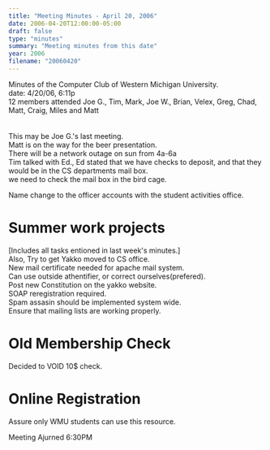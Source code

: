 ```yaml
---
title: "Meeting Minutes - April 20, 2006"
date: 2006-04-20T12:00:00-05:00
draft: false
type: "minutes"
summary: "Meeting minutes from this date"
year: 2006
filename: "20060420"
---
```


Minutes of the Computer Club of Western Michigan University.<br>
date: 4/20/06, 6:11p<br>
12 members attended Joe G., Tim, Mark, Joe W., Brian, Velex, Greg, Chad, Matt, Craig, Miles and Matt<br>	
<br>
This may be Joe G.'s last meeting.<br>
Matt is on the way for the beer presentation.<br>
There will be a network outage on sun from 4a-6a<br>
Tim talked with Ed., Ed stated that we have checks to deposit, and that they would be in the CS departments mail box.<br>
we need to check the mail box in the bird cage.<br>

Name change to the officer accounts with the student activities office.<br>


<h1>Summer work projects</h1>
[Includes all tasks entioned in last week's minutes.]<br>
Also, Try to get Yakko moved to CS office.<br>
New mail certificate needed for apache mail system.<br>
Can use outside athentifier, or correct ourselves(prefered).<br>
Post new Constitution on the yakko website.<br>
SOAP reregistration required.<br>
Spam assasin should be implemented system wide.<br>
Ensure that mailing lists are working properly.<br>

<h1>Old Membership Check</h1>
Decided to VOID 10$ check.<br>

<h1>Online Registration</h1>
Assure only WMU students can use this resource.<br>

Meeting Ajurned 6:30PM<br>
